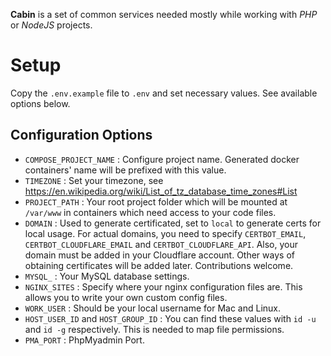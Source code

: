 **Cabin** is a set of common services needed mostly while working with *PHP* or *NodeJS* projects. 

# Setup
Copy the `.env.example` file to `.env` and set necessary values. See available options below.

## Configuration Options 
- `COMPOSE_PROJECT_NAME` : Configure project name. Generated docker containers' name will be prefixed with this value.
- `TIMEZONE` : Set your timezone, see https://en.wikipedia.org/wiki/List_of_tz_database_time_zones#List
- `PROJECT_PATH` : Your root project folder which will be mounted at `/var/www` in containers which need access to your code files.
- `DOMAIN` : Used to generate certificated, set to `local` to generate certs for local usage. For actual domains, you need to specify `CERTBOT_EMAIL`, `CERTBOT_CLOUDFLARE_EMAIL` and `CERTBOT_CLOUDFLARE_API`. Also, your domain must be added in your Cloudflare account. Other ways of obtaining certificates will be added later. Contributions welcome.
- `MYSQL_` : Your MySQL database settings.
- `NGINX_SITES` : Specify where your nginx configuration files are. This allows you to write your own custom config files.
- `WORK_USER` : Should be your local username for Mac and Linux.
- `HOST_USER_ID` and `HOST_GROUP_ID` : You can find these values with `id -u` and `id -g` respectively. This is needed to map file permissions.
- `PMA_PORT` : PhpMyadmin Port.